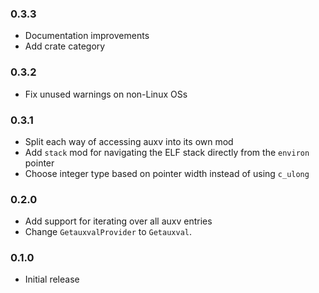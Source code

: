 ### 0.3.3

- Documentation improvements
- Add crate category

### 0.3.2

- Fix unused warnings on non-Linux OSs

### 0.3.1

- Split each way of accessing auxv into its own mod
- Add `stack` mod for navigating the ELF stack directly from the `environ` pointer
- Choose integer type based on pointer width instead of using `c_ulong`

### 0.2.0

- Add support for iterating over all auxv entries
- Change `GetauxvalProvider` to `Getauxval`.

### 0.1.0

- Initial release
